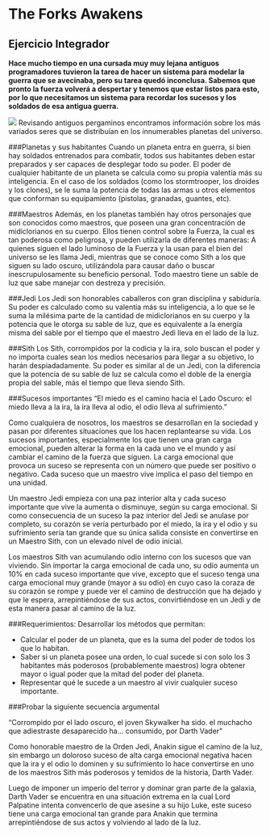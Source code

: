 # The Forks Awakens
## Ejercicio Integrador

**Hace mucho tiempo en una cursada muy muy lejana antiguos programadores tuvieron la tarea de hacer un sistema para modelar la guerra que se avecinaba, pero su tarea quedó inconclusa. Sabemos que pronto la fuerza volverá a despertar y tenemos que estar listos para esto, por lo que necesitamos un sistema para recordar los sucesos y los soldados de esa antigua guerra.**

![](http://i.imgur.com/mml6T1h.jpg)
Revisando antiguos pergaminos encontramos información sobre los más variados seres que se distribuían en los innumerables planetas del universo.

###Planetas y sus habitantes
Cuando un planeta entra en guerra, si bien hay soldados entrenados para combatir, todos sus habitantes deben estar preparados y ser capaces de desplegar todo su poder. El poder de cualquier habitante de un planeta se calcula como su propia valentía más su inteligencia. En el caso de los soldados (como los stormtrooper, los droides y los clones), se le suma la potencia de todas las armas u otros elementos que conforman su equipamiento (pistolas, granadas, guantes, etc). 

###Maestros
Además, en los planetas también hay otros personajes que son conocidos como maestros, que poseen una gran concentración de midiclorianos en su cuerpo. Ellos tienen control sobre la Fuerza, la cual es tan poderosa como peligrosa, y pueden utilizarla de diferentes maneras: A quienes siguen el lado luminoso de la Fuerza y la usan para el bien del universo se les llama Jedi, mientras que se conoce como Sith a los que siguen su lado oscuro, utilizándola para causar daño o buscar inescrupulosamente su beneficio personal. Todo maestro tiene un sable de luz que sabe manejar con destreza y precisión.

###Jedi
Los Jedi son honorables caballeros con gran disciplina y sabiduría. Su poder es calculado como su valentía más su inteligencia, a lo que se le suma la milésima parte de la cantidad de midiclorianos en su cuerpo y la potencia que le otorga su sable de luz, que es equivalente a la energía misma del sable por el tiempo que el maestro Jedi lleva en el lado de la luz.

###Sith
Los Sith, corrompidos por la codicia y la ira, solo buscan el poder y no importa cuales sean los medios necesarios para llegar a su objetivo, lo harán despiadadamente. Su poder es similar al de un Jedi, con la diferencia que la potencia de su sable de luz se calcula como el doble de la energía propia del sable, más el tiempo que lleva siendo Sith. 

###Sucesos importantes
“El miedo es el camino hacia el Lado Oscuro: 
el miedo lleva a la ira, la ira lleva al odio, el odio lleva al sufrimiento.”

Como cualquiera de nosotros, los maestros se desarrollan en la sociedad y pasan por diferentes situaciones que los hacen replantearse su vida. Los sucesos importantes, especialmente los que tienen una gran carga emocional, pueden alterar la forma en la cada uno ve el mundo y así cambiar el camino de la fuerza que siguen. La carga emocional que provoca un suceso se representa con un número que puede ser positivo o negativo. Cada suceso que un maestro vive implica el paso del tiempo en una unidad.

Un maestro Jedi empieza con una paz interior alta y cada suceso importante que vive la aumenta o disminuye, según su carga emocional. Si como consecuencia de un suceso la paz interior del Jedi se anulase por completo, su corazón se vería perturbado por el miedo, la ira y el odio y su sufrimiento sería tan grande que su única salida consiste en convertirse en un Maestro Sith, con un elevado nivel de odio inicial.

Los maestros Sith van acumulando odio interno con los sucesos que van viviendo. Sin importar la carga emocional de cada uno, su odio aumenta un 10% en cada suceso importante que vive, excepto que el suceso tenga una carga emocional muy grande (mayor a su odio) en cuyo caso la coraza de su corazón se rompe y puede ver el camino de destrucción que ha dejado y que le espera, arrepintiéndose de sus actos, convirtiéndose en un Jedi y de esta manera pasar al camino de la luz.

###Requerimientos:
Desarrollar los métodos que permitan:
- Calcular el poder de un planeta, que es la suma del poder de todos los que lo habitan. 
- Saber si un planeta posee una orden, lo cual sucede si con solo los 3 habitantes más poderosos (probablemente maestros) logra obtener mayor o igual poder que la mitad del poder del planeta.
- Representar qué le sucede a un maestro al vivir cualquier suceso importante. 

###Probar la siguiente secuencia argumental

“Corrompido por el lado oscuro, el joven Skywalker ha sido. 
el muchacho que adiestraste desaparecido ha… consumido, por Darth Vader”

Como honorable maestro de la Orden Jedi, Anakin sigue el camino de la luz, sin embargo un doloroso suceso de alta carga emocional negativa hacen que la ira y el odio lo dominen y su sufrimiento lo hace convertirse en uno de los maestros Sith más poderosos y temidos de la historia, Darth Vader.

Luego de imponer un imperio del terror y dominar gran parte de la galaxia, Darth Vader se encuentra en una situación extrema en la cual Lord Palpatine intenta convencerlo de que asesine a su hijo Luke, este suceso tiene una carga emocional tan grande para Anakin que termina arrepintiéndose de sus actos y volviendo al lado de la luz.
